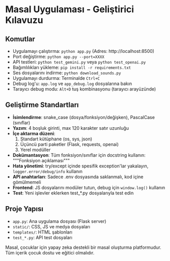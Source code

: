 # Masal Uygulaması - Geliştirici Kılavuzu

## Komutlar
- Uygulamayı çalıştırma: `python app.py` (Adres: http://localhost:8500)
- Port değiştirme: `python app.py --port=XXXX`
- API testleri: `python test_gemini.py` veya `python test_openai.py`
- Bağımlılıkları yükleme: `pip install -r requirements.txt`
- Ses dosyalarını indirme: `python download_sounds.py`
- Uygulamayı durdurma: Terminalde `Ctrl+C`
- Debug log'u: `app.log` ve `app_debug.log` dosyalarına bakın
- Tarayıcı debug modu: `Alt+D` tuş kombinasyonu (tarayıcı arayüzünde)

## Geliştirme Standartları
- **İsimlendirme**: snake_case (dosya/fonksiyon/değişken), PascalCase (sınıflar)
- **Yazım**: 4 boşluk girinti, max 120 karakter satır uzunluğu
- **İçe aktarma düzeni**: 
  1. Standart kütüphane (os, sys, json)
  2. Üçüncü parti paketler (Flask, requests, openai)
  3. Yerel modüller
- **Dokümantasyon**: Tüm fonksiyon/sınıflar için docstring kullanın: """Fonksiyon açıklaması"""
- **Hata yönetimi**: try/except içinde spesifik exception'lar yakalayın, `logger.error/debug/info` kullanın
- **API anahtarları**: Sadece .env dosyasında saklanmalı, kod içine gömülmemeli
- **Frontend**: JS dosyalarını modüler tutun, debug için `window.log()` kullanın
- **Test**: Yeni işlevler eklerken test_*.py dosyalarıyla test edin

## Proje Yapısı
- `app.py`: Ana uygulama dosyası (Flask server)
- `static/`: CSS, JS ve medya dosyaları
- `templates/`: HTML şablonları
- `test_*.py`: API test dosyaları

Masal, çocuklar için yapay zeka destekli bir masal oluşturma platformudur. Tüm içerik çocuk dostu ve eğitici olmalıdır.